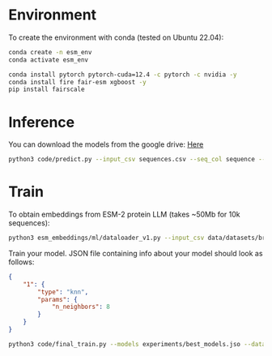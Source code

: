 # Environment
To create the environment with conda (tested on Ubuntu 22.04):
```bash
conda create -n esm_env
conda activate esm_env

conda install pytorch pytorch-cuda=12.4 -c pytorch -c nvidia -y
conda install fire fair-esm xgboost -y
pip install fairscale
```

# Inference

You can download the models from the google drive: [Here](https://drive.google.com/drive/folders/1CRKzq3DGFjlTH3MzTZ8a3AQaB23YrfCn?usp=sharing)

```bash
python3 code/predict.py --input_csv sequences.csv --seq_col sequence --model_fname weights/model_xgboost --output_csv sequences_scored.csv
```

# Train

To obtain embeddings from ESM-2 protein LLM (takes ~50Mb for 10k sequences):

```bash
python3 esm_embeddings/ml/dataloader_v1.py --input_csv data/datasets/brenda_new.csv --seq_col sequence --target_col mean_pH --output_emb data/embeddings/brenda_new_emb.npy
```

Train your model.
JSON file containing info about your model should look as follows:
```json
{
    "1": {
        "type": "knn",
        "params": {
            "n_neighbors": 8
        }
    }
}
```

```bash
python3 code/final_train.py --models experiments/best_models.jso --data data/embeddings/brenda_new_emb.npy --output_dir weights/ --prefix model --csv_input data/datasets/brenda_new.csv
```
